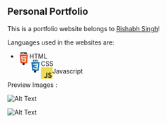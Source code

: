## Personal Portfolio

This is a portfolio website belongs to [Rishabh Singh](https://mindninjax.github.io/mindninja/)!

Languages used in the websites are:

- <img align="left" alt="HTML5" width="26px" src="https://raw.githubusercontent.com/github/explore/80688e429a7d4ef2fca1e82350fe8e3517d3494d/topics/html/html.png" /> HTML
- <img align="left" alt="CSS3" width="26px" src="https://raw.githubusercontent.com/github/explore/80688e429a7d4ef2fca1e82350fe8e3517d3494d/topics/css/css.png" /> CSS
- <img align="left" alt="JavaScript" width="26px" src="https://raw.githubusercontent.com/github/explore/80688e429a7d4ef2fca1e82350fe8e3517d3494d/topics/javascript/javascript.png" /> Javascript

Preview Images : 

![Alt Text](https://dev-to-uploads.s3.amazonaws.com/i/tpogig4bd2f52htsnezf.PNG)

![Alt Text](https://dev-to-uploads.s3.amazonaws.com/i/nbqffge6cqdhzpf4a0dt.PNG)

